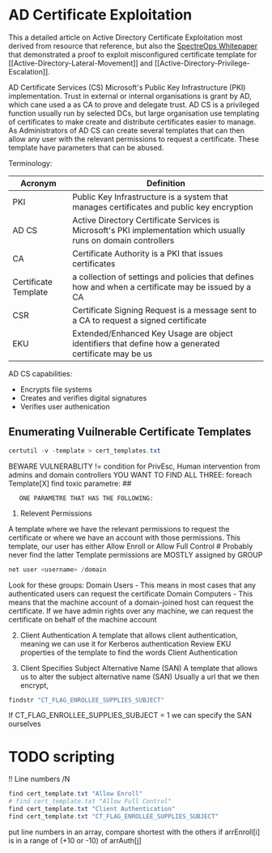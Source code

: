# AD Certificate Exploitation

This a detailed article on Active Directory Certificate Exploitation most derived from resource that reference, but also the [SpectreOps Whitepaper](https://posts.specterops.io/certified-pre-owned-d95910965cd2) that demonstrated a proof to exploit misconfigured certificate template for [[Active-Directory-Lateral-Movement]] and [[Active-Directory-Privilege-Escalation]]. 

AD Certificate Services (CS) Microsoft's Public Key Infrastructure (PKI) implementation. Trust in external  or internal organisations is grant by AD, which cane used a as CA to prove and delegate trust. AD CS is a privileged function usually run by selected DCs, but large organisation use templating of certificates to make create and distribute certificates easier to manage. As Administrators of AD CS can create several templates that can then allow any user with the relevant permissions to request a certificate. These template have parameters that can be abused.

Terminology:

Acronym | Definition
--- | --- 
PKI |  Public Key Infrastructure is a system that manages certificates and public key encryption
AD CS | Active Directory Certificate Services is Microsoft's PKI implementation which usually runs on domain controllers
CA | Certificate Authority is a PKI that issues certificates
Certificate Template | a collection of settings and policies that defines how and when a certificate may be issued by a CA
CSR | Certificate Signing Request is a message sent to a CA to request a signed certificate
EKU |  Extended/Enhanced Key Usage are object identifiers that define how a generated certificate may be us

AD CS capabilities:
- Encrypts file systems
- Creates and verifies digital signatures
- Verifies user authenication


## Enumerating Vuilnerable Certificate Templates

```powershell
certutil -v -template > cert_templates.txt
```

BEWARE VULNERABLITY != condition for PrivEsc, Human intervention from admins and domain controllers
YOU WANT TO FIND ALL THREE:
foreach Template[X] find toxic parametre: ##

       ONE PARAMETRE THAT HAS THE FOLLOWING:


1. Relevent Permissions

A template where we have the relevant permissions to request the certificate or where we have an account with those permissions.
This template, our user has either Allow Enroll or Allow Full Control # Probably never find the latter
Template permissions are MOSTLY assigned by GROUP 
```powershell
net user <username> /domain
```
Look for these groups:
Domain Users - This means in most cases that any authenticated users can request the certificate
Domain Computers - This means that the machine account of a domain-joined host can request the certificate. If we have admin rights over any machine, we can request the certificate on behalf of the machine account

2. Client Authentication
A template that allows client authentication, meaning we can use it for Kerberos authentication
Review EKU properties of the template to find the words Client Authentication

3. Client Specifies Subject Alternative Name (SAN)
A template that allows us to alter the subject alternative name (SAN)
Usually a url that we then encrypt, 
```powershell
findstr "CT_FLAG_ENROLLEE_SUPPLIES_SUBJECT" 
```
If  CT_FLAG_ENROLLEE_SUPPLIES_SUBJECT = 1 we can specify the SAN ourselves


# TODO scripting 
!! Line numbers /N
```powershell
find cert_template.txt "Allow Enroll"
# find cert_template.txt "Allow Full Control"
find cert_template.txt "Client Authentication"
find cert_template.txt "CT_FLAG_ENROLLEE_SUPPLIES_SUBJECT"
```
put line numbers in an array, compare shortest with the others
if arrEnroll[i] is in a range of (+10 or -10) of arrAuth[j]